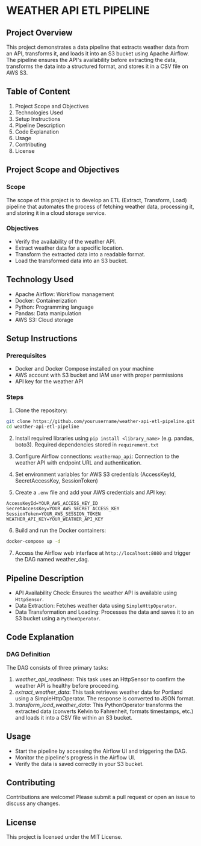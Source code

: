# WEATHER API ETL PIPELINE

##  Project Overview
This project demonstrates a data pipeline that extracts weather data from an API, transforms it, and loads it into an S3 bucket using Apache Airflow. The pipeline ensures the API's availability before extracting the data, transforms the data into a structured format, and stores it in a CSV file on AWS S3.

## Table of Content
1. Project Scope and Objectives
2. Technologies Used
3. Setup Instructions
4. Pipeline Description
5. Code Explanation
6. Usage
7. Contributing
8. License

## Project Scope and Objectives

### Scope
The scope of this project is to develop an ETL (Extract, Transform, Load) pipeline that automates the process of fetching weather data, processing it, and storing it in a cloud storage service.

### Objectives
- Verify the availability of the weather API.
- Extract weather data for a specific location.
- Transform the extracted data into a readable format.
- Load the transformed data into an S3 bucket.

## Technology Used
- Apache Airflow: Workflow management
- Docker: Containerization
- Python: Programming language
- Pandas: Data manipulation
- AWS S3: Cloud storage

## Setup Instructions

### Prerequisites
- Docker and Docker Compose installed on your machine
- AWS account with S3 bucket and IAM user with proper permissions
- API key for the weather API

### Steps
1. Clone the repository:
```bash
git clone https://github.com/yourusername/weather-api-etl-pipeline.git
cd weather-api-etl-pipeline
```

2. Install required libraries using `pip install <library_name>` (e.g. pandas, boto3). Required dependencies stored in `requirement.txt`

3. Configure Airflow connections:
`weathermap_api`: Connection to the weather API with endpoint URL and authentication.

4. Set environment variables for AWS S3 credentials (AccessKeyId, SecretAccessKey, SessionToken)

5. Create a `.env` file and add your AWS credentials and API key:
```plaintext
AccessKeyId=YOUR_AWS_ACCESS_KEY_ID
SecretAccessKey=YOUR_AWS_SECRET_ACCESS_KEY
SessionToken=YOUR_AWS_SESSION_TOKEN
WEATHER_API_KEY=YOUR_WEATHER_API_KEY
```

6. Build and run the Docker containers:
```bash
docker-compose up -d
```

7. Access the Airflow web interface at `http://localhost:8080` and trigger the DAG named weather_dag.

## Pipeline Description
- API Availability Check: Ensures the weather API is available using `HttpSensor`.
- Data Extraction: Fetches weather data using `SimpleHttpOperator`.
- Data Transformation and Loading: Processes the data and saves it to an S3 bucket using a `PythonOperator`.

## Code Explanation

### DAG Definition
The DAG consists of three primary tasks:

1. *weather_api_readiness*: This task uses an HttpSensor to confirm the weather API is healthy before proceeding.
2. *extract_weather_data*: This task retrieves weather data for Portland using a SimpleHttpOperator. The response is converted to JSON format.
3. *transform_load_weather_data*: This PythonOperator transforms the extracted data (converts Kelvin to Fahrenheit, formats timestamps, etc.) and loads it into a CSV file within an S3 bucket.

## Usage
- Start the pipeline by accessing the Airflow UI and triggering the DAG.
- Monitor the pipeline's progress in the Airflow UI.
- Verify the data is saved correctly in your S3 bucket.

## Contributing 
Contributions are welcome! Please submit a pull request or open an issue to discuss any changes.

## License
This project is licensed under the MIT License.




